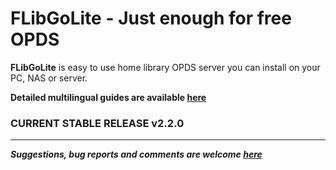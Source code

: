 FLibGoLite - Just enough for free OPDS 
===

__FLibGoLite__ is easy to use home library OPDS server you can install on your PC, NAS or server.  

__Detailed multilingual guides are available [here](https://vinser.github.io/flibgolite-docs/)__
### CURRENT STABLE RELEASE v2.2.0

---
___*Suggestions, bug reports and comments are welcome [here](https://github.com/vinser/flibgolite/issues)*___

   

